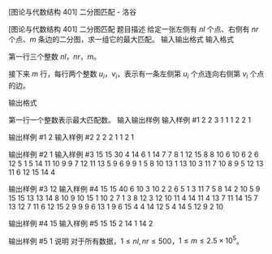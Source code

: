 



[图论与代数结构 401] 二分图匹配 - 洛谷














[图论与代数结构 401] 二分图匹配
题目描述
给定一张左侧有 $nl$ 个点、右侧有 $nr$ 个点、$m$ 条边的二分图，求一组它的最大匹配。
输入输出格式
输入格式

第一行三个整数 $nl$，$nr$，$m$。

接下来 $m$ 行，每行两个整数 $u_i$，$v_i$，表示有一条左侧第 $u_i$ 个点连向右侧第 $v_i$ 个点的边。

输出格式

第一行一个整数表示最大匹配数。
输入输出样例
输入样例 #1
2 2 3
1 1
1 2
2 1

输出样例 #1
2
输入样例 #2
2 2 2
1 1
2 1

输出样例 #2
1
输入样例 #3
15 15 30
4 14
6 1
14 7
7 8
1 12
15 8
8 10
6 10
6 2
6 12
5 1
5 14
11 10
9 9
7 12
11 13
5 9
6 9
9 1
5 8
10 13
1 13
10 3
11 7
10 8
9 5
12 13
11 6
12 15
14 4

输出样例 #3
12
输入样例 #4
15 15 40
6 10
3 10
2 2
6 5
1 3
11 7
5 8
14 2
10 5
9 15
15 13
13 14
8 10
9 10
15 1
10 2
7 1
3 8
12 3
12 10
11 4
14 11
4 13
7 11
14 15
7 13
12 7
11 6
12 15
2 9
9 9
6 13
1 9
6 15
4 4
14 12
5 4
14 5
12 9
2 10

输出样例 #4
15
输入样例 #5
15 15 2
14 1
14 2

输出样例 #5
1
说明
对于所有数据，$1\leq nl,nr\leq 500$，$1\leq m\leq 2.5\times 10^5$。






